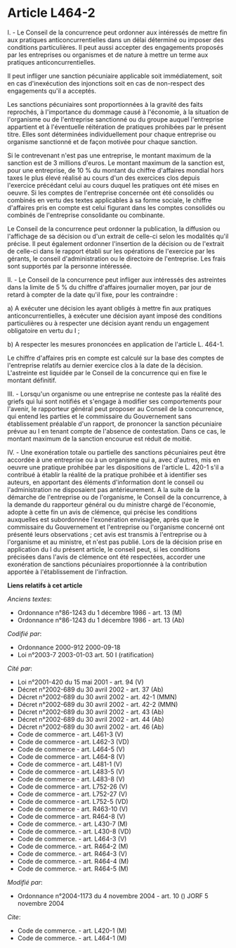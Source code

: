 # Article L464-2

I. - Le Conseil de la concurrence peut ordonner aux intéressés de mettre fin aux pratiques anticoncurrentielles dans un délai
déterminé ou imposer des conditions particulières. Il peut aussi accepter des engagements proposés par les entreprises ou
organismes et de nature à mettre un terme aux pratiques anticoncurrentielles.

Il peut infliger une sanction pécuniaire applicable soit immédiatement, soit en cas d'inexécution des injonctions soit en cas
de non-respect des engagements qu'il a acceptés.

Les sanctions pécuniaires sont proportionnées à la gravité des faits reprochés, à l'importance du dommage causé à l'économie,
à la situation de l'organisme ou de l'entreprise sanctionné ou du groupe auquel l'entreprise appartient et à l'éventuelle
réitération de pratiques prohibées par le présent titre. Elles sont déterminées individuellement pour chaque entreprise ou
organisme sanctionné et de façon motivée pour chaque sanction.

Si le contrevenant n'est pas une entreprise, le montant maximum de la sanction est de 3 millions d'euros. Le montant maximum
de la sanction est, pour une entreprise, de 10 % du montant du chiffre d'affaires mondial hors taxes le plus élevé réalisé au
cours d'un des exercices clos depuis l'exercice précédant celui au cours duquel les pratiques ont été mises en oeuvre. Si les
comptes de l'entreprise concernée ont été consolidés ou combinés en vertu des textes applicables à sa forme sociale, le
chiffre d'affaires pris en compte est celui figurant dans les comptes consolidés ou combinés de l'entreprise consolidante ou
combinante.

Le Conseil de la concurrence peut ordonner la publication, la diffusion ou l'affichage de sa décision ou d'un extrait de
celle-ci selon les modalités qu'il précise. Il peut également ordonner l'insertion de la décision ou de l'extrait de celle-ci
dans le rapport établi sur les opérations de l'exercice par les gérants, le conseil d'administration ou le directoire de
l'entreprise. Les frais sont supportés par la personne intéressée.

II. - Le Conseil de la concurrence peut infliger aux intéressés des astreintes dans la limite de 5 % du chiffre d'affaires
journalier moyen, par jour de retard à compter de la date qu'il fixe, pour les contraindre :

a) A exécuter une décision les ayant obligés à mettre fin aux pratiques anticoncurrentielles, à exécuter une décision ayant
imposé des conditions particulières ou à respecter une décision ayant rendu un engagement obligatoire en vertu du I ;

b) A respecter les mesures prononcées en application de l'article L. 464-1.

Le chiffre d'affaires pris en compte est calculé sur la base des comptes de l'entreprise relatifs au dernier exercice clos à
la date de la décision. L'astreinte est liquidée par le Conseil de la concurrence qui en fixe le montant définitif.

III. - Lorsqu'un organisme ou une entreprise ne conteste pas la réalité des griefs qui lui sont notifiés et s'engage à
modifier ses comportements pour l'avenir, le rapporteur général peut proposer au Conseil de la concurrence, qui entend les
parties et le commissaire du Gouvernement sans établissement préalable d'un rapport, de prononcer la sanction pécuniaire
prévue au I en tenant compte de l'absence de contestation. Dans ce cas, le montant maximum de la sanction encourue est réduit
de moitié.

IV. - Une exonération totale ou partielle des sanctions pécuniaires peut être accordée à une entreprise ou à un organisme qui
a, avec d'autres, mis en oeuvre une pratique prohibée par les dispositions de l'article L. 420-1 s'il a contribué à établir
la réalité de la pratique prohibée et à identifier ses auteurs, en apportant des éléments d'information dont le conseil ou
l'administration ne disposaient pas antérieurement. A la suite de la démarche de l'entreprise ou de l'organisme, le Conseil
de la concurrence, à la demande du rapporteur général ou du ministre chargé de l'économie, adopte à cette fin un avis de
clémence, qui précise les conditions auxquelles est subordonnée l'exonération envisagée, après que le commissaire du
Gouvernement et l'entreprise ou l'organisme concerné ont présenté leurs observations ; cet avis est transmis à l'entreprise
ou à l'organisme et au ministre, et n'est pas publié. Lors de la décision prise en application du I du présent article, le
conseil peut, si les conditions précisées dans l'avis de clémence ont été respectées, accorder une exonération de sanctions
pécuniaires proportionnée à la contribution apportée à l'établissement de l'infraction.

**Liens relatifs à cet article**

_Anciens textes_:

  - Ordonnance n°86-1243 du 1 décembre 1986 - art. 13 (M)
  - Ordonnance n°86-1243 du 1 décembre 1986 - art. 13 (Ab)

_Codifié par_:

  - Ordonnance 2000-912 2000-09-18
  - Loi n°2003-7 2003-01-03 art. 50 I (ratification)

_Cité par_:

  - Loi n°2001-420 du 15 mai 2001 - art. 94 (V)
  - Décret n°2002-689 du 30 avril 2002 - art. 37 (Ab)
  - Décret n°2002-689 du 30 avril 2002 - art. 42-1 (MMN)
  - Décret n°2002-689 du 30 avril 2002 - art. 42-2 (MMN)
  - Décret n°2002-689 du 30 avril 2002 - art. 43 (Ab)
  - Décret n°2002-689 du 30 avril 2002 - art. 44 (Ab)
  - Décret n°2002-689 du 30 avril 2002 - art. 46 (Ab)
  - Code de commerce - art. L461-3 (V)
  - Code de commerce - art. L462-3 (VD)
  - Code de commerce - art. L464-5 (V)
  - Code de commerce - art. L464-8 (V)
  - Code de commerce - art. L481-1 (V)
  - Code de commerce - art. L483-5 (V)
  - Code de commerce - art. L483-8 (V)
  - Code de commerce - art. L752-26 (V)
  - Code de commerce - art. L752-27 (V)
  - Code de commerce - art. L752-5 (VD)
  - Code de commerce - art. R463-10 (V)
  - Code de commerce - art. R464-8 (V)
  - Code de commerce. - art. L430-7 (M)
  - Code de commerce. - art. L430-8 (VD)
  - Code de commerce. - art. L464-3 (V)
  - Code de commerce. - art. R464-2 (M)
  - Code de commerce. - art. R464-3 (V)
  - Code de commerce. - art. R464-4 (M)
  - Code de commerce. - art. R464-5 (M)

_Modifié par_:

  - Ordonnance n°2004-1173 du 4 novembre 2004 - art. 10 () JORF 5 novembre 2004

_Cite_:

  - Code de commerce. - art. L420-1 (M)
  - Code de commerce. - art. L464-1 (M)
